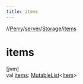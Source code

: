 ```yaml
---
title: items
---
```

//[Perry](../../../index.html)/[server](../index.html)/[Storage](index.html)/[items](items.html)



# items



[jvm]\
val [items](items.html): [MutableList](https://kotlinlang.org/api/latest/jvm/stdlib/kotlin.collections/-mutable-list/index.html)<[Item](../../client.inventory/-item/index.html)>




